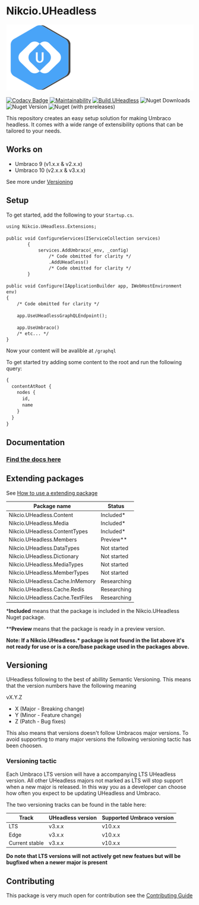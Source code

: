# Nikcio.UHeadless

![Logo](/readme/Logo-w-Text-white.svg)

[![Codacy Badge](https://app.codacy.com/project/badge/Grade/48f9a00a65284a0d8d7d8660783beb47)](https://www.codacy.com/gh/nikcio/Nikcio.UHeadless/dashboard?utm_source=github.com&amp;utm_medium=referral&amp;utm_content=nikcio/Nikcio.UHeadless&amp;utm_campaign=Badge_Grade)
[![Maintainability](https://api.codeclimate.com/v1/badges/5452e578a6d25c344e15/maintainability)](https://codeclimate.com/github/nikcio/Nikcio.UHeadless/maintainability)
[![Build UHeadless](https://github.com/nikcio/Nikcio.UHeadless/actions/workflows/build.yml/badge.svg)](https://github.com/nikcio/Nikcio.UHeadless/actions/workflows/build.yml)
![Nuget Downloads](https://img.shields.io/nuget/dt/Nikcio.UHeadless?color=%230078d7&label=Nuget%20downloads&logo=Nuget)
![Nuget Version](https://img.shields.io/nuget/v/Nikcio.UHeadless?label=Stable%20version)
![Nuget (with prereleases)](https://img.shields.io/nuget/vpre/Nikcio.UHeadless?label=Prerelease%20version)

This repository creates an easy setup solution for making Umbraco headless. It comes with a wide range of extensibility options that can be tailored to your needs.

## Works on

* Umbraco 9 (v1.x.x & v2.x.x)
* Umbraco 10 (v2.x.x & v3.x.x)

See more under [Versioning](#Versioning)

## Setup

To get started, add the following to your `Startup.cs`.

```CSharp
using Nikcio.UHeadless.Extensions;

public void ConfigureServices(IServiceCollection services)
        {
            services.AddUmbraco(_env, _config)
                /* Code obmitted for clarity */
                .AddUHeadless()
                /* Code obmitted for clarity */
        }

public void Configure(IApplicationBuilder app, IWebHostEnvironment env)
{
    /* Code obmitted for clarity */

    app.UseUHeadlessGraphQLEndpoint();

    app.UseUmbraco()
    /* etc... */
}
```
Now your content will be avalible at `/graphql`

To get started try adding some content to the root and run the following query:
```graphql
{
  contentAtRoot {
    nodes {
      id,
      name
    }
  }
}
```

## Documentation
### [Find the docs here](docs/README.md)

## Extending packages

See [How to use a extending package]()

| Package name                     | Status       |
| -------------------------------- | ------------ |
| Nikcio.UHeadless.Content         | Included*    |
| Nikcio.UHeadless.Media           | Included*    |
| Nikcio.UHeadless.ContentTypes    | Included*    |
| Nikcio.UHeadless.Members         | Preview**    |
| Nikcio.UHeadless.DataTypes       | Not started  |
| Nikcio.UHeadless.Dictionary      | Not started  |
| Nikcio.UHeadless.MediaTypes      | Not started  |
| Nikcio.UHeadless.MemberTypes     | Not started  |
| Nikcio.UHeadless.Cache.InMemory  | Researching  |
| Nikcio.UHeadless.Cache.Redis     | Researching  |
| Nikcio.UHeadless.Cache.TextFiles | Researching  |

\***Included** means that the package is included in the Nikcio.UHeadless Nuget package.

\*\***Preview** means that the package is ready in a preview version.

**Note: If a Nikcio.UHeadless.\* package is not found in the list above it's not ready for use or is a core/base package used in the packages above.**

## Versioning
UHeadless following to the best of abillity Semantic Versioning. This means that the version numbers have the following meaning

vX.Y.Z

* X (Major - Breaking change)
* Y (Minor - Feature change)
* Z (Patch - Bug fixes)

This also means that versions doesn't follow Umbracos major versions.
To avoid supporting to many major versions the following versioning tactic has been choosen.

### Versioning tactic

Each Umbraco LTS version will have a accompanying LTS UHeadless version. All other UHeadless majors not marked as LTS will stop support when a new major is released.
In this way you as a developer can choose how often you expect to be updating UHeadless and Umbraco.

The two versioning tracks can be found in the table here:

| Track | UHeadless version | Supported Umbraco version |
|-------|-------------------|---------------------------|
|  LTS  |      v3.x.x       |          v10.x.x          |
|  Edge |      v3.x.x       |          v10.x.x          |
|  Current stable | v3.x.x  |          v10.x.x          |

**Do note that LTS versions will not actively get new featues but will be bugfixed when a newer major is present**

## Contributing

This package is very much open for contribution see the [Contributing Guide](CONTRIBUTING.md)